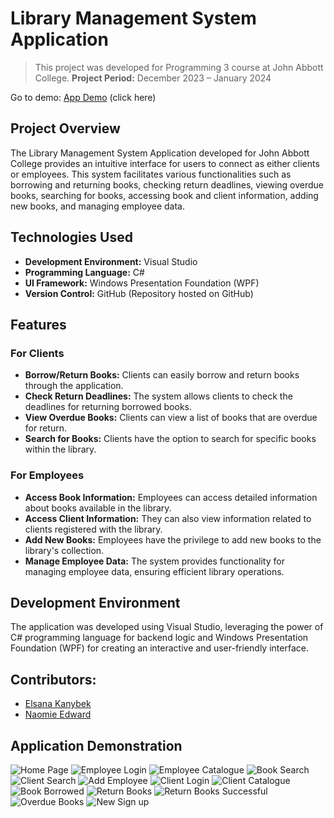 # Library Management System Application
> This project was developed for Programming 3 course at John Abbott College. 
**Project Period:** December 2023 – January 2024

Go to demo: [App Demo](#application-demonstration) (click here)

## Project Overview

The Library Management System Application developed for John Abbott College provides an intuitive interface for users to connect as either clients or employees. This system facilitates various functionalities such as borrowing and returning books, checking return deadlines, viewing overdue books, searching for books, accessing book and client information, adding new books, and managing employee data.

## Technologies Used

- **Development Environment:** Visual Studio
- **Programming Language:** C#
- **UI Framework:** Windows Presentation Foundation (WPF)
- **Version Control:** GitHub (Repository hosted on GitHub)

## Features

### For Clients
- **Borrow/Return Books:** Clients can easily borrow and return books through the application.
- **Check Return Deadlines:** The system allows clients to check the deadlines for returning borrowed books.
- **View Overdue Books:** Clients can view a list of books that are overdue for return.
- **Search for Books:** Clients have the option to search for specific books within the library.

### For Employees
- **Access Book Information:** Employees can access detailed information about books available in the library.
- **Access Client Information:** They can also view information related to clients registered with the library.
- **Add New Books:** Employees have the privilege to add new books to the library's collection.
- **Manage Employee Data:** The system provides functionality for managing employee data, ensuring efficient library operations.

## Development Environment

The application was developed using Visual Studio, leveraging the power of C# programming language for backend logic and Windows Presentation Foundation (WPF) for creating an interactive and user-friendly interface.

## Contributors:
- [Elsana Kanybek](https://www.linkedin.com/in/elsanakanybek/)
- [Naomie Edward](https://www.linkedin.com/in/naomieedward/)

## Application Demonstration
![Home Page](./Demo_Order/1.png)
![Employee Login](./Demo_Order/2.png)
![Employee Catalogue](./Demo_Order/3.png)
![Book Search](./Demo_Order/4.png)
![Client Search](./Demo_Order/5.png)
![Add Employee](./Demo_Order/6.png)
![Client Login](./Demo_Order/7.png)
![Client Catalogue](./Demo_Order/8.png)
![Book Borrowed](./Demo_Order/9.png)
![Return Books](./Demo_Order/10.png)
![Return Books Successful](./Demo_Order/11.png)
![Overdue Books](./Demo_Order/12.png)
![New Sign up](./Demo_Order/13.png)
